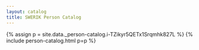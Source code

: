 ```yaml
---
layout: catalog
title: SWERIK Person Catalog
---
```

{% assign p = site.data._person-catalog.i-TZikyr5QETx1Srqmhk827L %}
{% include person-catalog.html p=p %}

